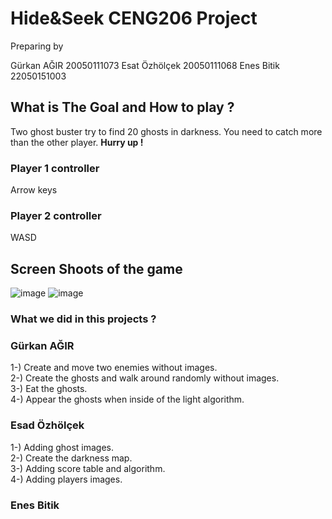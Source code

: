 # Hide&Seek CENG206 Project

Preparing by

Gürkan AĞIR 20050111073
Esat Özhölçek 20050111068
Enes Bitik 22050151003

## What is The Goal and How to play ?

Two ghost buster try to find 20 ghosts in darkness. You need to catch more than the other player. **Hurry up !**

### Player 1 controller
Arrow keys

### Player 2 controller
WASD

## Screen Shoots of the game
![image](https://github.com/esatozholcek/HideAndSeekGame/assets/91716520/c2b30c64-2769-4a28-9506-b8b6d6608a2e)
![image](https://github.com/esatozholcek/HideAndSeekGame/assets/91716520/02be528a-c938-4040-8c3c-ea2252828434)


### What we did in this projects ?

### Gürkan AĞIR
1-) Create and move two enemies without images. <br>
2-) Create the ghosts and walk around randomly without images.<br>
3-) Eat the ghosts.<br>
4-) Appear the ghosts when inside of the light algorithm.<br>

### Esad Özhölçek
1-) Adding ghost images. <br>
2-) Create the darkness map. <br>
3-) Adding score table and algorithm. <br>
4-) Adding players images.<br>

### Enes Bitik
